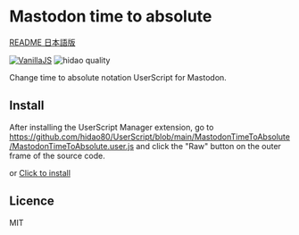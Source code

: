 # Mastodon time to absolute

[README 日本語版](./README_ja.md)

[![VanillaJS](https://img.shields.io/badge/Framework-VanillaJS-blue.svg)](http://vanilla-js.com/)
![hidao quality](https://img.shields.io/badge/hidao-quality-orange.svg)

Change time to absolute notation UserScript for Mastodon.

## Install

After installing the UserScript Manager extension, go to https://github.com/hidao80/UserScript/blob/main/MastodonTimeToAbsolute/MastodonTimeToAbsolute.user.js and click the "Raw" button on the outer frame of the source code.

or [Click to install](https://github.com/hidao80/UserScript/raw/main/MastodonTimeToAbsolute/MastodonTimeToAbsolute.user.js)

## Licence

MIT
